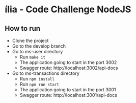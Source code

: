 # ília - Code Challenge NodeJS

## How to run
* Clone the project
* Go to the develop branch
* Go to ms-user directory
    * Run `make it`
    * The application going to start in the port 3002
    * Swagger route: http://localhost:3002/api-docs
* Go to ms-transactions directory
    * Run `npm install`
    * Run `npm run start`
    * The application going to start in the port 3001
    * Swagger route: http://localhost:3001/api-docs
